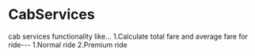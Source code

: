 # CabServices
cab services functionality like...
1.Calculate total fare and average fare for ride--- 
                                                    1.Normal ride
                                                    2.Premium ride
                  
                  
